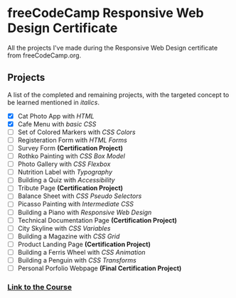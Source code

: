 # freeCodeCamp Responsive Web Design Certificate
All the projects I've made during the Responsive Web Design certificate from freeCodeCamp.org.

## Projects
A list of the completed and remaining projects, with the targeted concept to be learned mentioned in *italics*.
- [x] Cat Photo App with *HTML*
- [x] Cafe Menu with *basic CSS*
- [ ] Set of Colored Markers with *CSS Colors*
- [ ] Registeration Form with *HTML Forms*
- [ ] Survey Form **(Certification Project)**
- [ ] Rothko Painting with *CSS Box Model*
- [ ] Photo Gallery with *CSS Flexbox*
- [ ] Nutrition Label with *Typography*
- [ ] Building a Quiz with *Accessibility*
- [ ] Tribute Page **(Certification Project)**
- [ ] Balance Sheet with *CSS Pseudo Selectors*
- [ ] Picasso Painting with *Intermediate CSS*
- [ ] Building a Piano with *Responsive Web Design*
- [ ] Technical Documentation Page **(Certification Project)**
- [ ] City Skyline with *CSS Variables*
- [ ] Building a Magazine with *CSS Grid*
- [ ] Product Landing Page **(Certification Project)**
- [ ] Building a Ferris Wheel with *CSS Animation*
- [ ] Building a Penguin with *CSS Transforms*
- [ ] Personal Porfolio Webpage **(Final Certification Project)**

### [Link to the Course](https://www.freecodecamp.org/learn/2022/responsive-web-design)